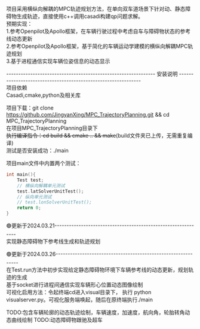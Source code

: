 项目采用横纵向解耦的MPC轨迹规划方法，在单向双车道场景下针对动、静态障碍物生成轨迹，直接使用c++调用casadi构建qp问题求解。<br>
预期实现：<br>
    1.参考Openpilot及Apollo框架，在车辆行驶过程中考虑自车与障碍物状态的参考线动态更新<br>
    2.参考Openpilot及Apollo框架，基于简化的车辆运动学建模的横纵向解耦MPC轨迹规划<br>
    3.基于进程通信实现车辆位姿信息的动态显示<br>

--------------------------------------------------------------    安装说明    --------------------------------------------------------------<br>
项目依赖<br>
Casadi,cmake,python及相关库<br>

项目下载：git clone https://github.com/JingyanXing/MPC_TrajectoryPlanning.git && cd MPC_TrajectoryPlanning <br>
在项目MPC_TrajectoryPlanning目录下<br>
~~执行编译指令：cd build && cmake .. && make~~(build文件夹已上传，无需重复编译)<br>
测试是否安装成功：./main<br>

项目main文件中内置两个测试：<br>
```c++
int main(){
    Test test;
    // 横纵向解耦单元测试
    test.latSolverUnitTest();
    // 纵向单元测试
    // test.lonSolverUnitTest();
    return 0;
}
```
🟢更新于2024.03.21--------------------------------------------------------------<br>
实现静态障碍物下参考线生成和轨迹规划<br>

🟢更新于2024.03.26--------------------------------------------------------------<br>
在Test.run方法中初步实现给定静态障碍物环境下车辆参考线的动态更新，规划轨迹的生成<br>
基于socket进行进程间通信实现车辆形心位置动态图像绘制<br>
可视化启用方法：令起终端cd进入visual目录下， 执行 python visualserver.py。可视化服务端唤起，随后在原终端执行./main<br>

TODO:包含车辆轮廓的动态轨迹绘制，车辆速度，加速度，航向角，轮胎转角动态曲线绘制
TODO:动态障碍物跟驰及超车<br>
